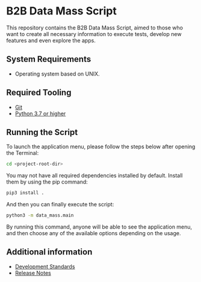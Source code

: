 # B2B Data Mass Script
This repository contains the B2B Data Mass Script, aimed to those who want to create all necessary information to execute tests, develop new features and even explore the apps.

## System Requirements
* Operating system based on UNIX.

## Required Tooling
*  [Git][GitDoc]
*  [Python 3.7 or higher][Python]

## Running the Script
To launch the application menu, please follow the steps below after opening the Terminal:
```sh
cd <project-root-dir>
```

You may not have all required dependencies installed by default. Install them by using the pip command:
```sh
pip3 install .
```

And then you can finally execute the script:
```sh
python3 -m data_mass.main
```

By running this command, anyone will be able to see the application menu, and then choose any of the available options depending on the usage.

## Additional information
*  [Development Standards][Standards]
*  [Release Notes][Release Notes]

[//]: #  (These are reference links used in the body of this note and get stripped out when the markdown processor does its job. There is no need to format nicely because it shouldn't be seen. Thanks SO - http://stackoverflow.com/questions/4823468/store-comments-in-markdown-syntax)

[GitDoc]: https://git-scm.com/doc
[Python]: https://www.python.org/downloads/
[Standards]: https://anheuserbuschinbev.sharepoint.com/sites/b2bengineering/architecture/SitePages/Data-Mass-Application.aspx
[Release Notes]: https://anheuserbuschinbev.sharepoint.com/:b:/s/b2bengineering/EaTlUWEzsp1EqdmKaqBclL4ByT6uvxDV1nF1erEOsD-stQ?e=QQyxU8
